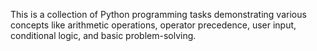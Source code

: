 This is a collection of Python programming tasks demonstrating various concepts like arithmetic operations, operator precedence, user input, conditional logic, and basic problem-solving.
